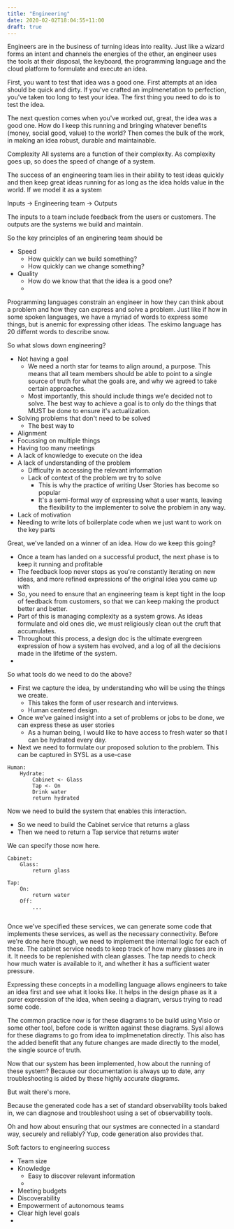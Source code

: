```yaml
---
title: "Engineering"
date: 2020-02-02T18:04:55+11:00
draft: true
---
```


Engineers are in the business of turning ideas into reality. Just like a wizard forms an intent and channels the energies of the ether, an engineer uses the tools at their disposal, the keyboard, the programming language and the cloud platform to formulate and execute an idea.

First, you want to test that idea was a good one. First attempts at an idea should be quick and dirty. If you've crafted an implmenetation to perfection, you've taken too long to test your idea. The first thing you need to do is to test the idea. 

The next question comes when you've worked out, great, the idea was a good one. How do I keep this running and bringing whatever benefits (money, social good, value) to the world? Then comes the bulk of the work, in making an idea robust, durable and maintainable.

Complexity
All systems are a function of their complexity. As complexity goes up, so does the speed of change of a system.

The success of an engineering team lies in their ability to test ideas quickly and then keep great ideas running for as long as the idea holds value in the world.
If we model it as a system

Inputs -> Engineering team -> Outputs

The inputs to a team include feedback from the users or customers.
The outputs are the systems we build and maintain.

So the key principles of an enginering team should be

- Speed
  - How quickly can we build something?
  - How quickly can we change something?
- Quality
  - How do we know that that the idea is a good one?
  - 

Programming languages constrain an engineer in how they can think about a problem and how they can express and solve a problem. Just like if how in some spoken languages, we have a myriad of words to express some things, but is anemic for expressing other ideas. The eskimo language has 20 differnt words to describe snow.

So what slows down engineering?
- Not having a goal
  - We need a north star for teams to align around, a purpose. This means that all team members should be able to point to a single source of truth for what the goals are, and why we agreed to take certain approaches. 
  - Most importantly, this should include things we'e decided not to solve. The best way to achieve a goal is to only do the things that MUST be done to ensure it's actualization.
- Solving problems that don't need to be solved
  - The best way to 
- Alignment
- Focussing on multiple things
- Having too many meetings
- A lack of knowledge to execute on the idea
- A lack of understanding of the problem
  - Difficulty in accessing the relevant information
  - Lack of context of the problem we try to solve
    - This is why the practice of writing User Stories has become so popular
    - It's a semi-formal way of expressing what a user wants, leaving the flexibility to the implementer to solve the problem in any way.
- Lack of motivation
- Needing to write lots of boilerplate code when we just want to work on the key parts

Great, we've landed on a winner of an idea. How do we keep this going?
- Once a team has landed on a successful product, the next phase is to keep it running and profitable
- The feedback loop never stops as you're constantly iterating on new ideas, and more refined expressions of the original idea you came up with
- So, you need to ensure that an engineering team is kept tight in the loop of feedback from customers, so that we can keep making the product better and better.
- Part of this is managing complexity as a system grows. As ideas formulate and old ones die, we must religiously clean out the cruft that accumulates.
- Throughout this process, a design doc is the ultimate evergreen expression of how a system has evolved, and a log of all the decisions made in the lifetime of the system.
- 



So what tools do we need to do the above?

- First we capture the idea, by understanding who will be using the things we create.
  - This takes the form of user research and interviews. 
  - Human centered design.
- Once we've gained insight into a set of problems or jobs to be done, we can express these as user stories
  - As a human being, I would like to have access to fresh water so that I can be hydrated every day.
- Next we need to formulate our proposed solution to the problem. This can be captured in SYSL as a use-case

```
Human:
    Hydrate:
        Cabinet <- Glass
        Tap <- On
        Drink water
        return hydrated
```

Now we need to build the system that enables this interaction.
- So we need to build the Cabinet service that returns a glass
- Then we need to return a Tap service that returns water

We can specify those now here.

```
Cabinet:
    Glass:
        return glass
```
```
Tap:
    On:
        return water
    Off:
        ...
    
```

Once we've specified these services, we can generate some code that implements these services, as well as the necessary connectivity.
Before we're done here though, we need to implement the internal logic for each of these.
The cabinet service needs to keep track of how many glasses are in it. It needs to be replenished with clean glasses.
The tap needs to check how much water is available to it, and whether it has a sufficient water pressure.

Expressing these concepts in a modelling language allows engineers to take an idea first and see what it looks like. It helps in the design phase as it a purer expression of the idea, when seeing a diagram, versus trying to read some code. 

The common practice now is for these diagrams to be build using Visio or some other tool, before code is written against these diagrams. Sysl allows for these diagrams to go from idea to implmenetation directly. This also has the added benefit that any future changes are made directly to the model, the single source of truth.

Now that our system has been implemented, how about the running of these system? Because our documentation is always up to date, any troubleshooting is aided by these highly accurate diagrams.

But wait there's more.

Because the generated code has a set of standard observability tools baked in, we can diagnose and troubleshoot using a set of observability tools.

Oh and how about ensuring that our systmes are connected in a standard way, securely and reliably? Yup, code generation also provides that.

Soft factors to engineering success
- Team size
- Knowledge
  - Easy to discover relevant information
  - 
- Meeting budgets
- Discoverability
- Empowerment of autonomous teams
- Clear high level goals
- 
















